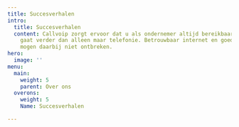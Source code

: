```yaml
---
title: Succesverhalen
intro:
  title: Succesverhalen
  content: Callvoip zorgt ervoor dat u als ondernemer altijd bereikbaar bent, dat
    gaat verder dan alleen maar telefonie. Betrouwbaar internet en goede apparatuur
    mogen daarbij niet ontbreken.
hero:
  image: ''
menu:
  main:
    weight: 5
    parent: Over ons
  overons:
    weight: 5
    Name: Succesverhalen

---
```

